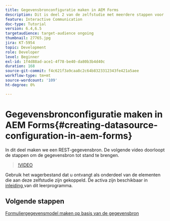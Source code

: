 ```yaml
---
title: Gegevensbronconfiguratie maken in AEM Forms
description: Dit is deel 2 van de zelfstudie met meerdere stappen voor het maken van uw eerste interactieve communicatiedocument. In dit deel maken we een REST-gegevensbron.  De volgende video doorloopt de stappen om de gegevensbron tot stand te brengen.
feature: Interactive Communication
doc-type: Tutorial
version: 6.4,6.5
targetaudience: target-audience ongoing
thumbnail: 27765.jpg
jira: KT-5954
topic: Development
role: Developer
level: Beginner
exl-id: 1f4d88ad-ace1-4f78-be40-da80b3b4d40c
duration: 168
source-git-commit: f4c621f3a9caa8c2c64b8323312343fe421a5aee
workflow-type: tm+mt
source-wordcount: '109'
ht-degree: 0%

---
```


# Gegevensbronconfiguratie maken in AEM Forms{#creating-datasource-configuration-in-aem-forms}

In dit deel maken we een REST-gegevensbron.  De volgende video doorloopt de stappen om de gegevensbron tot stand te brengen.

>[!VIDEO](https://video.tv.adobe.com/v/27765?quality=12&learn=on)

Gebruik het wagerbestand dat u ontvangt als onderdeel van de elementen die aan deze zelfstudie zijn gekoppeld. De activa zijn beschikbaar in [ inleiding ](introduction.md) van dit leerprogramma.

## Volgende stappen

[Formuliergegevensmodel maken op basis van de gegevensbron](./create-form-data-model.md)
